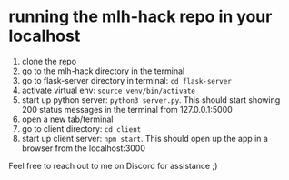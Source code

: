 # running the mlh-hack repo in your localhost
1. clone the repo
2. go to the mlh-hack directory in the terminal
3. go to flask-server directory in terminal: `cd flask-server`
4. activate virtual env: `source venv/bin/activate`
5. start up python server: `python3 server.py`. This should start showing 200 status messages in the terminal from 127.0.0.1:5000
6. open a new tab/terminal
7. go to client directory: `cd client`
8. start up client server: `npm start`. This should open up the app in a browser from the localhost:3000 


Feel free to reach out to me on Discord for assistance ;)
